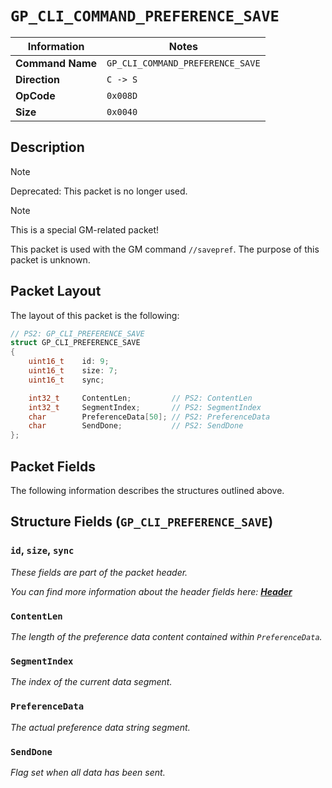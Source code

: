 # `GP_CLI_COMMAND_PREFERENCE_SAVE`

| Information               | Notes |
|---                        |---    |
| **Command Name**          | `GP_CLI_COMMAND_PREFERENCE_SAVE` |
| **Direction**             | `C -> S` |
| **OpCode**                | `0x008D` |
| **Size**                  | `0x0040` |

## Description

> [!NOTE]
> Deprecated: This packet is no longer used.

> [!NOTE]
> This is a special GM-related packet!

This packet is used with the GM command `//savepref`. The purpose of this packet is unknown.

## Packet Layout

The layout of this packet is the following:

```cpp
// PS2: GP_CLI_PREFERENCE_SAVE
struct GP_CLI_PREFERENCE_SAVE
{
    uint16_t    id: 9;
    uint16_t    size: 7;
    uint16_t    sync;

    int32_t     ContentLen;         // PS2: ContentLen
    int32_t     SegmentIndex;       // PS2: SegmentIndex
    char        PreferenceData[50]; // PS2: PreferenceData
    char        SendDone;           // PS2: SendDone
};
```

## Packet Fields

The following information describes the structures outlined above.

## Structure Fields (`GP_CLI_PREFERENCE_SAVE`)

### `id`, `size`, `sync`

_These fields are part of the packet header._

_You can find more information about the header fields here: [**Header**](/world/HEADER.md)_

### `ContentLen`

_The length of the preference data content contained within `PreferenceData`._

### `SegmentIndex`

_The index of the current data segment._

### `PreferenceData`

_The actual preference data string segment._

### `SendDone`

_Flag set when all data has been sent._
